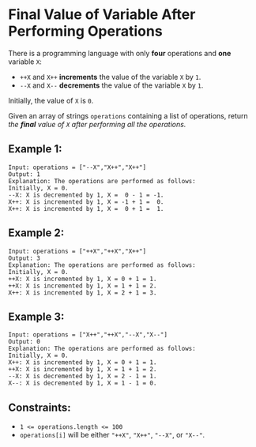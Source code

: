 # Final Value of Variable After Performing Operations
There is a programming language with only **four** operations and **one** variable `X`:

- `++X` and `X++` **increments** the value of the variable `X` by `1`.
- `--X` and `X--` **decrements** the value of the variable `X` by `1`.

Initially, the value of `X` is `0`.

Given an array of strings `operations` containing a list of operations, return *the **final** value of `X` after performing all the operations.*

## Example 1:
```
Input: operations = ["--X","X++","X++"]
Output: 1
Explanation: The operations are performed as follows:
Initially, X = 0.
--X: X is decremented by 1, X =  0 - 1 = -1.
X++: X is incremented by 1, X = -1 + 1 =  0.
X++: X is incremented by 1, X =  0 + 1 =  1.
```

## Example 2:
```
Input: operations = ["++X","++X","X++"]
Output: 3
Explanation: The operations are performed as follows:
Initially, X = 0.
++X: X is incremented by 1, X = 0 + 1 = 1.
++X: X is incremented by 1, X = 1 + 1 = 2.
X++: X is incremented by 1, X = 2 + 1 = 3.
```

## Example 3:
```
Input: operations = ["X++","++X","--X","X--"]
Output: 0
Explanation: The operations are performed as follows:
Initially, X = 0.
X++: X is incremented by 1, X = 0 + 1 = 1.
++X: X is incremented by 1, X = 1 + 1 = 2.
--X: X is decremented by 1, X = 2 - 1 = 1.
X--: X is decremented by 1, X = 1 - 1 = 0.
```

## Constraints:
- `1 <= operations.length <= 100`
- `operations[i]` will be either `"++X"`, `"X++"`, `"--X"`, or `"X--"`.
